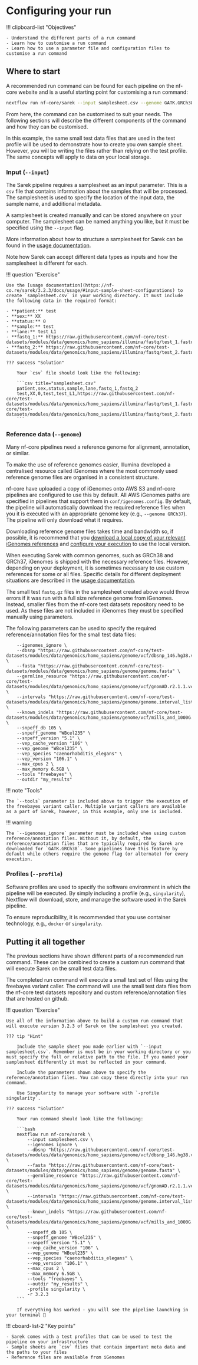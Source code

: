 # Configuring your run

!!! clipboard-list "Objectives"

    - Understand the different parts of a run command
    - Learn how to customise a run command
    - Learn how to use a parameter file and configuration files to customise a run command

## Where to start

A recommended run command can be found for each pipeline on the nf-core website and is a useful starting point for customising a run command:

```bash
nextflow run nf-core/sarek --input samplesheet.csv --genome GATK.GRCh38 -profile docker
```

From here, the command can be customised to suit your needs. The following sections will describe the different components of the command and how they can be customised.

In this example, the same small test data files that are used in the test profile will be used to demonstrate how to create you own sample sheet. However, you will be writing the files rather than relying on the test profile. The same concepts will apply to data on your local storage.

### Input (`--input`)

The Sarek pipeline requires a samplesheet as an input parameter. This is a `csv` file that contains information about the samples that will be processed. The samplesheet is used to specify the location of the input data, the sample name, and additional metadata.

A samplesheet is created manually and can be stored anywhere on your computer. The samplesheet can be named anything you like, but it must be specified using the `--input` flag.

More information about how to structure a samplesheet for Sarek can be found in the [usage documentation](https://nf-co.re/sarek/3.2.3/docs/usage/#input-sample-sheet-configurations).

Note how Sarek can accept different data types as inputs and how the samplesheet is different for each.

!!! question "Exercise"

    Use the [usage documentation](https://nf-co.re/sarek/3.2.3/docs/usage/#input-sample-sheet-configurations) to create `samplesheet.csv` in your working directory. It must include the following data in the required format:

    - **patient:** test
    - **sex:** XX
    - **status:** 0
    - **sample:** test
    - **lane:** test_L1
    - **fastq_1:** https://raw.githubusercontent.com/nf-core/test-datasets/modules/data/genomics/homo_sapiens/illumina/fastq/test_1.fastq.gz
    - **fastq_2:** https://raw.githubusercontent.com/nf-core/test-datasets/modules/data/genomics/homo_sapiens/illumina/fastq/test_2.fastq.gz

    ??? success "Solution"

        Your `csv` file should look like the following:

        ```csv title="samplesheet.csv"
        patient,sex,status,sample,lane,fastq_1,fastq_2
        test,XX,0,test,test_L1,https://raw.githubusercontent.com/nf-core/test-datasets/modules/data/genomics/homo_sapiens/illumina/fastq/test_1.fastq.gz,https://raw.githubusercontent.com/nf-core/test-datasets/modules/data/genomics/homo_sapiens/illumina/fastq/test_2.fastq.gz
        ```

### Reference data (`--genome`)

Many nf-core pipelines need a reference genome for alignment, annotation, or similar.

To make the use of reference genomes easier, Illumina developed a centralised resource called iGenomes where the most commonly used reference genome files are organised in a consistent structure.

nf-core have uploaded a copy of iGenomes onto AWS S3 and nf-core pipelines are configured to use this by default. All AWS iGenomes paths are specified in pipelines that support them in `conf/igenomes.config`. By default, the pipeline will automatically download the required reference files when you it is executed with an appropriate genome key (e.g., `--genome GRCh37`). The pipeline will only download what it requires.

Downloading reference genome files takes time and bandwidth so, if possible, it is recommend that you [download a local copy of your relevant iGenomes references](https://ewels.github.io/AWS-iGenomes/) and [configure your execution](https://nf-co.re/docs/usage/troubleshooting#using-a-local-version-of-igenomes) to use the local version.

When executing Sarek with common genomes, such as GRCh38 and GRCh37, iGenomes is shipped with the necessary reference files. However, depending on your deployment, it is sometimes necessary to use custom references for some or all files. Specific details for different deployment situations are described in the [usage documentation](https://nf-co.re/sarek/3.2.3/docs/usage/#how-to-run-sarek-when-not-all-reference-files-are-in-igenomes).

The small test `fastq.gz` files in the samplesheet created above would throw errors if it was run with a full size reference genome from iGenomes. Instead, smaller files from the nf-core test datasets repository need to be used. As these files are not included in iGenomes they must be specified manually using parameters.

The following parameters can be used to specify the required reference/annotation files for the small test data files:

```console
    --igenomes_ignore \
    --dbsnp "https://raw.githubusercontent.com/nf-core/test-datasets/modules/data/genomics/homo_sapiens/genome/vcf/dbsnp_146.hg38.vcf.gz" \
    --fasta "https://raw.githubusercontent.com/nf-core/test-datasets/modules/data/genomics/homo_sapiens/genome/genome.fasta" \
    --germline_resource "https://raw.githubusercontent.com/nf-core/test-datasets/modules/data/genomics/homo_sapiens/genome/vcf/gnomAD.r2.1.1.vcf.gz" \
    --intervals "https://raw.githubusercontent.com/nf-core/test-datasets/modules/data/genomics/homo_sapiens/genome/genome.interval_list" \
    --known_indels "https://raw.githubusercontent.com/nf-core/test-datasets/modules/data/genomics/homo_sapiens/genome/vcf/mills_and_1000G.indels.vcf.gz" \
    --snpeff_db 105 \
    --snpeff_genome "WBcel235" \
    --snpeff_version "5.1" \
    --vep_cache_version "106" \
    --vep_genome "WBcel235" \
    --vep_species "caenorhabditis_elegans" \
    --vep_version "106.1" \
    --max_cpus 2 \
    --max_memory 6.5GB \
    --tools "freebayes" \
    --outdir "my_results"
```

!!! note "Tools"

    The `--tools` parameter is included above to trigger the execution of the freebayes variant caller. Multiple variant callers are available as a part of Sarek, however, in this example, only one is included.

!!! warning

    The `--igenomes_ignore` parameter must be included when using custom reference/annotation files. Without it, by default, the reference/annotation files that are typically required by Sarek are downloaded for `GATK.GRCh38`. Some pipelines have this feature by default while others require the genome flag (or alternate) for every execution.

### Profiles (`--profile`)

Software profiles are used to specify the software environment in which the pipeline will be executed. By simply including a profile (e.g., `singularity`), Nextflow will download, store, and manage the software used in the Sarek pipeline.

To ensure reproducibility, it is recommended that you use container technology, e.g., `docker` or `singularity`. 

## Putting it all together

The previous sections have shown different parts of a recommended run command. These can be combined to create a custom run command that will execute Sarek on the small test data files.

The completed run command will execute a small test set of files using the freebayes variant caller. The command will use the small test data files from the nf-core test datasets repository and custom reference/annotation files that are hosted on github.

!!! question "Exercise"

    Use all of the information above to build a custom run command that will execute version 3.2.3 of Sarek on the samplesheet you created.

    ??? tip "Hint"

        Include the sample sheet you made earlier with `--input samplesheet.csv`. Remember is must be in your working directory or you must specify the full or relative path to the file. If you named your samplesheet differently it must be reflected in your command.

        Include the parameters shown above to specify the reference/annotation files. You can copy these directly into your run command.

        Use Singularity to manage your software with `-profile singularity`.

    ??? success "Solution"

        Your run command should look like the following:

        ```bash
        nextflow run nf-core/sarek \
            --input samplesheet.csv \
            --igenomes_ignore \
            --dbsnp "https://raw.githubusercontent.com/nf-core/test-datasets/modules/data/genomics/homo_sapiens/genome/vcf/dbsnp_146.hg38.vcf.gz" \
            --fasta "https://raw.githubusercontent.com/nf-core/test-datasets/modules/data/genomics/homo_sapiens/genome/genome.fasta" \
            --germline_resource "https://raw.githubusercontent.com/nf-core/test-datasets/modules/data/genomics/homo_sapiens/genome/vcf/gnomAD.r2.1.1.vcf.gz" \
            --intervals "https://raw.githubusercontent.com/nf-core/test-datasets/modules/data/genomics/homo_sapiens/genome/genome.interval_list" \
            --known_indels "https://raw.githubusercontent.com/nf-core/test-datasets/modules/data/genomics/homo_sapiens/genome/vcf/mills_and_1000G.indels.vcf.gz" \
            --snpeff_db 105 \
            --snpeff_genome "WBcel235" \
            --snpeff_version "5.1" \
            --vep_cache_version "106" \
            --vep_genome "WBcel235" \
            --vep_species "caenorhabditis_elegans" \
            --vep_version "106.1" \
            --max_cpus 2 \
            --max_memory 6.5GB \
            --tools "freebayes" \
            --outdir "my_results" \
            -profile singularity \
            -r 3.2.3
        ```

        If everything has worked - you will see the pipeline launching in your terminal 🚀


!!! cboard-list-2 "Key points"

    - Sarek comes with a test profiles that can be used to test the pipeline on your infrastructure
    - Sample sheets are `csv` files that contain important meta data and the paths to your files
    - Reference files are available from iGenomes        